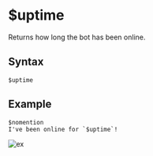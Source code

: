 # $uptime
Returns how long the bot has been online.

## Syntax
```
$uptime
```

## Example
```
$nomention
I've been online for `$uptime`!
```
![ex](https://user-images.githubusercontent.com/69215413/125665870-e4c6f082-262c-4db8-b844-043830ef7724.png)

